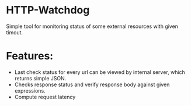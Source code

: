 # HTTP-Watchdog

Simple tool for monitoring status of some external resources with given timout. 

# Features:
- Last check status for every url can be viewed by internal server, which returns simple JSON.
- Checks response status and verify response body against given expressions.
- Compute request latency

